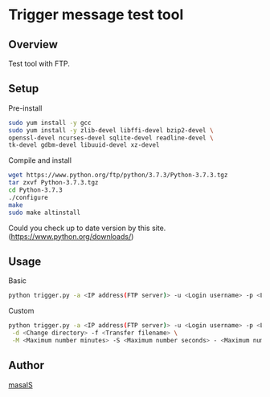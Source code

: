 # Trigger message test tool

## Overview
Test tool with FTP. 

## Setup
Pre-install
```sh
sudo yum install -y gcc
sudo yum install -y zlib-devel libffi-devel bzip2-devel \
openssl-devel ncurses-devel sqlite-devel readline-devel \
tk-devel gdbm-devel libuuid-devel xz-devel
```

Compile and install
```sh
wget https://www.python.org/ftp/python/3.7.3/Python-3.7.3.tgz
tar zxvf Python-3.7.3.tgz
cd Python-3.7.3
./configure
make
sudo make altinstall
```
Could you check up to date version by this site.(https://www.python.org/downloads/)

## Usage
Basic
```sh
python trigger.py -a <IP address(FTP server)> -u <Login username> -p <Login password>
```

Custom
```sh
python trigger.py -a <IP address(FTP server)> -u <Login username> -p <Login password> \
 -d <Change directory> -f <Transfer filename> \
 -M <Maximum number minutes> -S <Maximum number seconds> - <Maximum number modules>
```

## Author
[masaIS](https://github.com/MasaIS)

